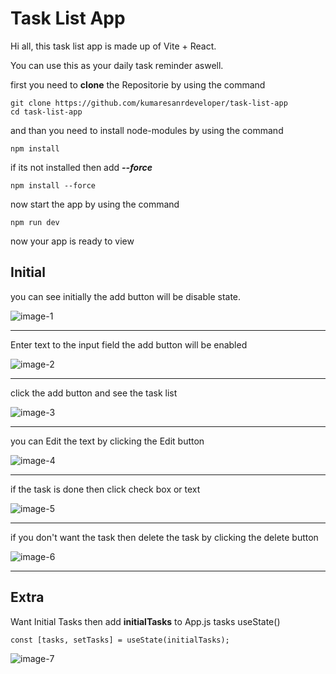 # Task List App

Hi all, this task list app is made up of Vite + React.

You can use this as your daily task reminder aswell.

first you need to **clone** the Repositorie by using the command

```node
git clone https://github.com/kumaresanrdeveloper/task-list-app
cd task-list-app
```

and than you need to install node-modules by using the command

```node
npm install
```

if its not installed then add **_--force_**

```node
npm install --force
```

now start the app by using the command

```node
npm run dev
```

now your app is ready to view

## Initial

you can see initially the add button will be disable state.

![image-1](https://github.com/kumaresanrdeveloper/task-list-app/assets/162865903/aafc8d3e-6017-4ebe-b5ec-5f85fab71f02)


---

Enter text to the input field the add button will be enabled

![image-2](https://github.com/kumaresanrdeveloper/task-list-app/assets/162865903/07792961-e051-4c88-af17-dd76d102c1b0)


---

click the add button and see the task list

![image-3](https://github.com/kumaresanrdeveloper/task-list-app/assets/162865903/0636358d-bead-4ff6-817a-0dc47021655a)


---

you can Edit the text by clicking the Edit button

![image-4](https://github.com/kumaresanrdeveloper/task-list-app/assets/162865903/cb8a21f4-017f-4aba-9076-b2c1c3dca43d)


---

if the task is done then click check box or text

![image-5](https://github.com/kumaresanrdeveloper/task-list-app/assets/162865903/4ffde5c9-f221-443a-ade1-0a48c452e7db)


---

if you don't want the task then delete the task by clicking the delete button

![image-6](https://github.com/kumaresanrdeveloper/task-list-app/assets/162865903/8e6404f6-0ec1-4d25-8622-7d458c07f435)


---

## Extra

Want Initial Tasks then add **initialTasks** to App.js tasks useState()

```react
const [tasks, setTasks] = useState(initialTasks);
```
![image-7](https://github.com/kumaresanrdeveloper/task-list-app/assets/162865903/07997d32-9fdb-47cf-b3be-85c93768c8d0)

